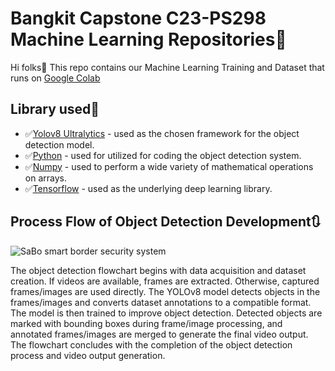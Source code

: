 # Bangkit Capstone C23-PS298 Machine Learning Repositories🥷
Hi folks👋
This repo contains our Machine Learning Training and Dataset that runs on [Google Colab](https://colab.research.google.com/?utm_source=scs-index)

## Library used🧩
- ✅[Yolov8 Ultralytics](https://docs.ultralytics.com/) - used as the chosen framework for the object detection model.
- ✅[Python](https://www.python.org/downloads/) - used for utilized for coding the object detection system.
- ✅[Numpy](https://numpy.org/install/) - used to perform a wide variety of mathematical operations on arrays.
- ✅[Tensorflow](https://www.tensorflow.org/install) - used as the underlying deep learning library.



## Process Flow of Object Detection Development🔃
![SaBo smart border security system](https://github.com/C23-PS298/machine-learning/assets/77234852/71e3a80d-ec32-40b1-a1cf-83b73b6e436d)

The object detection flowchart begins with data acquisition and dataset creation. If videos are available, frames are extracted. Otherwise, captured frames/images are used directly. The YOLOv8 model detects objects in the frames/images and converts dataset annotations to a compatible format. The model is then trained to improve object detection. Detected objects are marked with bounding boxes during frame/image processing, and annotated frames/images are merged to generate the final video output. The flowchart concludes with the completion of the object detection process and video output generation.
